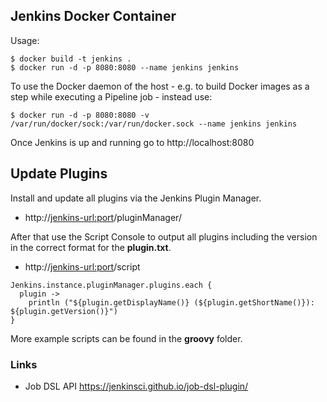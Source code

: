 ## Jenkins Docker Container

Usage:
```
$ docker build -t jenkins .
$ docker run -d -p 8080:8080 --name jenkins jenkins
```

To use the Docker daemon of the host - e.g. to build Docker images as a step while executing a Pipeline job - instead use:
```
$ docker run -d -p 8080:8080 -v /var/run/docker/sock:/var/run/docker.sock --name jenkins jenkins
```

Once Jenkins is up and running go to http://localhost:8080

## Update Plugins

Install and update all plugins via the Jenkins Plugin Manager.
* http://<jenkins-url:port>/pluginManager/

After that use the Script Console to output all plugins including the version in the correct format for the **plugin.txt**.
* http://<jenkins-url:port>/script

```shell
Jenkins.instance.pluginManager.plugins.each {
  plugin ->
    println ("${plugin.getDisplayName()} (${plugin.getShortName()}): ${plugin.getVersion()}")
}
```

More example scripts can be found in the **groovy** folder.

### Links

- Job DSL API https://jenkinsci.github.io/job-dsl-plugin/
